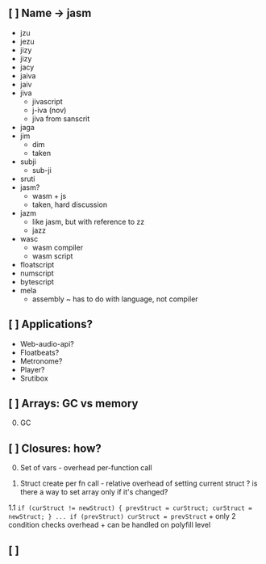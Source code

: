 ## [ ] Name -> jasm

  * jzu
  * jezu
  * jizy
  * jizy
  * jacy
  * jaiva
  * jaiv
  * jiva
    * jivascript
    * j-iva (nov)
    * jiva from sanscrit
  * jaga
  * jim
    + dim
    - taken
  * subji
    + sub-ji
  * sruti
  * jasm?
    + wasm + js
    - taken, hard discussion
  * jazm
    + like jasm, but with reference to zz
    + jazz
  * wasc
    + wasm compiler
    + wasm script
  * floatscript
  * numscript
  * bytescript
  * mela
    + assembly
    ~ has to do with language, not compiler

## [ ] Applications?

  * Web-audio-api?
  * Floatbeats?
  * Metronome?
  * Player?
  * Srutibox

## [ ] Arrays: GC vs memory

  0. GC

## [ ] Closures: how?

  0. Set of vars
    - overhead per-function call

  1. Struct create per fn call
    - relative overhead of setting current struct
    ? is there a way to set array only if it's changed?

  1.1 `if (curStruct != newStruct) { prevStruct = curStruct; curStruct = newStruct; } ... if (prevStruct) curStruct = prevStruct`
    + only 2 condition checks overhead
    + can be handled on polyfill level

## [ ]
